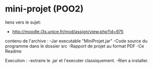 mini-projet (POO2)
==================

liens vers le sujet:
- http://moodle.i3s.unice.fr/mod/assign/view.php?id=975

contenu de l'archive :
-Jar executable "MiniProjet.jar"
-Code source du programme dans le dossier src
-Rapport de projet au format PDF
-Ce Readme

Execution : 
-extraire le .jar et l'executer classiquement.
-Rien a installer.
